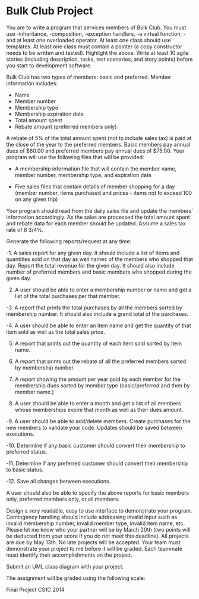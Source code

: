 Bulk Club Project
===============

You are to write a program that services members of Bulk Club.  You must use -inheritance, -composition, -exception handlers, -a virtual function, -and at least one overloaded operator.  At least one class should use templates. At least one class must contain a pointer (a copy constructor needs to be written and tested).   Highlight the above.  Write at least 10 agile stories (including description, tasks, test scenarios, and story points) before you start to development software.

Bulk Club has two types of members: basic and preferred. 
Member information includes:
-	Name
-	Member number
-	Membership type
-	Membership expiration date
-	Total amount spent
-	Rebate amount (preferred members only)

A rebate of 5% of the total amount spent (not to include sales tax) is paid at the close of the year to the preferred members. Basic members pay annual dues of $60.00 and preferred members pay annual dues of $75.00. Your program will use the following files that will be provided:

-	A membership information file that will contain the member name, member number, membership type, and expiration date

-	Five sales files that contain details of member shopping for a day (member number, items purchased and prices - items not to exceed 100 on any given trip)

Your program should read from the daily sales file and update the members’ information accordingly. As the sales are processed the total amount spent and rebate data for each member should be updated. Assume a sales tax rate of 8 3/4%.

Generate the following reports/request at any time:

-1.	A sales report for any given day. It should include a list of items and quantities sold on that day as well names of the members who shopped that day.  Report the total revenue for the given day.  It should also include number of preferred members and basic members who shopped during the given day.

2.	A user should be able to enter a membership number or name and get a list of the total purchases per that member.

-3.	A report that prints the total purchases by all the members sorted by membership number.  It should also include a grand total of the purchases.

-4.	A user should be able to enter an item name and get the quantity of that item sold as well as the total sales price.

5.	A report that prints out the quantity of each item sold sorted by item name.

6.	A report that prints out the rebate of all the preferred members sorted by membership number.

7.	A report showing the amount per year paid by each member for the membership dues sorted by member type (basic/preferred and then by member name.)

8.	A user should be able to enter a month and get a list of all members whose memberships expire that month as well as their dues amount.

-9.	A user should be able to add/delete members.   Create purchases for the new members to validate your code.  Updates should be saved between executions.

-10.	Determine if any basic customer should convert their membership to preferred status.

-11.	Determine if any preferred customer should convert their membership to basic status.

-12.	Save all changes between executions.

A user should also be able to specify the above reports for basic members only, preferred members only, or all members.

Design a very readable, easy to use interface to demonstrate your program.  Contingency handling should include addressing invalid input such as invalid membership number, invalid member type, invalid item name, etc.  Please let me know who your partner will be by March 20th (two points will be deducted from your score if you do not meet this deadline). All projects are due by May 13th.   No late projects will be accepted. Your team must demonstrate your project to me before it will be graded.   Each teammate must identify their accomplishments on the project.  

Submit an UML class diagram with your project.

The assignment will be graded using the following scale:
 


Final Project CS1C 2014
